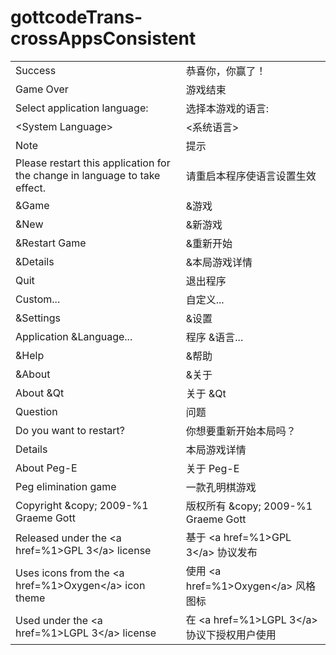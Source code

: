# gottcodeTrans-crossAppsConsistent

|||
-|-
Success|恭喜你，你赢了！
Game Over|游戏结束
Select application language:|选择本游戏的语言:
&lt;System Language&gt;|<系统语言>
Note|提示
Please restart this application for the change in language to take effect.|请重启本程序使语言设置生效
&amp;Game|&amp;游戏
&amp;New|&amp;新游戏
&amp;Restart Game|&amp;重新开始
&amp;Details|&amp;本局游戏详情
Quit|退出程序
Custom...|自定义...
&amp;Settings|&amp;设置
Application &amp;Language...|程序 &amp;语言...
&amp;Help|&amp;帮助
&amp;About|&amp;关于
About &amp;Qt|关于 &amp;Qt
Question|问题
Do you want to restart?|你想要重新开始本局吗？
Details|本局游戏详情
About Peg-E|关于 Peg-E
Peg elimination game|一款孔明棋游戏
Copyright &amp;copy; 2009-%1 Graeme Gott|版权所有 &amp;copy; 2009-%1 Graeme Gott
Released under the &lt;a href=%1&gt;GPL 3&lt;/a&gt; license|基于 &lt;a href=%1&gt;GPL 3&lt;/a&gt; 协议发布
Uses icons from the &lt;a href=%1&gt;Oxygen&lt;/a&gt; icon theme|使用 &lt;a href=%1&gt;Oxygen&lt;/a&gt; 风格图标
Used under the &lt;a href=%1&gt;LGPL 3&lt;/a&gt; license|在 &lt;a href=%1&gt;LGPL 3&lt;/a&gt; 协议下授权用户使用
